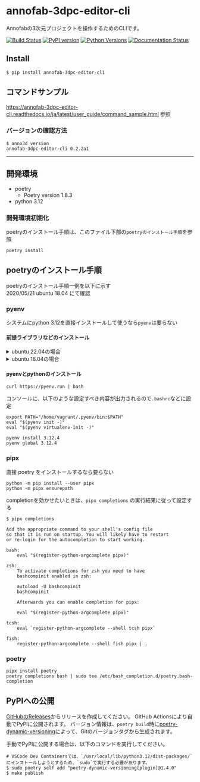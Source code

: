 # annofab-3dpc-editor-cli
Annofabの3次元プロジェクトを操作するためのCLIです。

[![Build Status](https://app.travis-ci.com/kurusugawa-computer/annofab-3dpc-editor-cli.svg?branch=master)](https://app.travis-ci.com/kurusugawa-computer/annofab-3dpc-editor-cli)
[![PyPI version](https://badge.fury.io/py/annofab-3dpc-editor-cli.svg)](https://badge.fury.io/py/annofab-3dpc-editor-cli)
[![Python Versions](https://img.shields.io/pypi/pyversions/annofab-3dpc-editor-cli.svg)](https://pypi.org/project/annofab-3dpc-editor-cli)
[![Documentation Status](https://readthedocs.org/projects/annofab-3dpc-editor-cli/badge/?version=latest)](https://annofab-3dpc-editor-cli.readthedocs.io/ja/latest/?badge=latest)



## Install

```
$ pip install annofab-3dpc-editor-cli
```

## コマンドサンプル
https://annofab-3dpc-editor-cli.readthedocs.io/ja/latest/user_guide/command_sample.html 参照


### バージョンの確認方法

```
$ anno3d version
annofab-3dpc-editor-cli 0.2.2a1
```

--------------
## 開発環境

 * poetry
     * Poetry version 1.8.3
 * python 3.12
 
 
### 開発環境初期化

poetryのインストール手順は、このファイル下部の`poetryのインストール手順`を参照

```
poetry install
```



## poetryのインストール手順


poetryのインストール手順一例を以下に示す  
2020/05/21 ubuntu 18.04 にて確認


### pyenv

システムにpython 3.12を直接インストールして使うなら`pyenv`は要らない

#### 前提ライブラリなどのインストール

<details>
<summary>ubuntu 22.04の場合</summary>

```
sudo apt-get update


sudo apt-get install make build-essential libssl-dev zlib1g-dev \
libbz2-dev libreadline-dev libsqlite3-dev wget curl llvm \
libncursesw5-dev xz-utils tk-dev libxml2-dev libxmlsec1-dev libffi-dev liblzma-dev python3-openssl
```

</details>


<details>
<summary>ubuntu 18.04の場合</summary>

```
sudo apt-get update

sudo apt-get install build-essential libssl-dev zlib1g-dev libbz2-dev \
libreadline-dev libsqlite3-dev wget curl llvm libncurses5-dev libncursesw5-dev \
xz-utils tk-dev libffi-dev liblzma-dev python-openssl git
```

</details>


#### pyenvとpythonのインストール

```
curl https://pyenv.run | bash
``` 

コンソールに、以下のような設定すべき内容が出力されるので`.bashrc`などに設定

```
export PATH="/home/vagrant/.pyenv/bin:$PATH"
eval "$(pyenv init -)"
eval "$(pyenv virtualenv-init -)"
```

```
pyenv install 3.12.4
pyenv global 3.12.4
```


### pipx

直接 poetry をインストールするなら要らない

```
python -m pip install --user pipx
python -m pipx ensurepath
```

completionを効かせたいときは、`pipx completions` の実行結果に従って設定する

```
$ pipx completions

Add the appropriate command to your shell's config file
so that it is run on startup. You will likely have to restart
or re-login for the autocompletion to start working.

bash:
    eval "$(register-python-argcomplete pipx)"

zsh:
    To activate completions for zsh you need to have
    bashcompinit enabled in zsh:

    autoload -U bashcompinit
    bashcompinit

    Afterwards you can enable completion for pipx:

    eval "$(register-python-argcomplete pipx)"

tcsh:
    eval `register-python-argcomplete --shell tcsh pipx`

fish:
    register-python-argcomplete --shell fish pipx | .
```

### poetry

```
pipx install poetry
poetry completions bash | sudo tee /etc/bash_completion.d/poetry.bash-completion
```

## PyPIへの公開
[GitHubのReleases](https://github.com/kurusugawa-computer/annofab-3dpc-editor-cli/releases)からリリースを作成してください。
GitHub Actionsにより自動でPyPIに公開されます。
バージョン情報は、`poetry build`時に[poetry-dynamic-versioning](https://github.com/mtkennerly/poetry-dynamic-versioning)によって、Gitのバージョンタグから生成されます。

手動でPyPIに公開する場合は、以下のコマンドを実行してください。

```
# VSCode Dev Containersでは、`/usr/local/lib/python3.12/dist-packages/`にインストールしようとするため、`sudo`で実行する必要があります。
$ sudo poetry self add "poetry-dynamic-versioning[plugin]@1.4.0"
$ make publish
```


